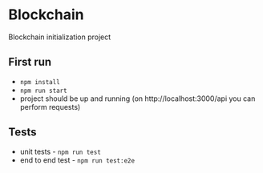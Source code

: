 # Blockchain
Blockchain initialization project

## First run
* `npm install`
* `npm run start`
* project should be up and running (on http://localhost:3000/api you can perform requests)

## Tests
* unit tests - `npm run test`
* end to end test - `npm run test:e2e`